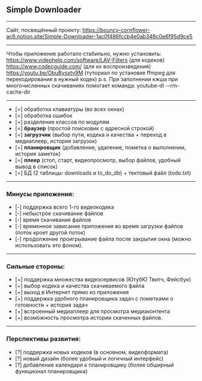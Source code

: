 ## Simple Downloader
____
Сайт, посвящённый проекту:
https://bouncy-cornflower-ac6.notion.site/Simple-Downloader-1ac0f486fccb4e0ab348c0e6f95d9ce5
____
Чтобы приложение работало стабильно, нужно установить:
https://www.videohelp.com/software/LAV-Filters (для кодеков)
https://www.codecguide.com/ (для их воспроизведения)
https://youtu.be/ObuBysxtv9M (туториал по установке ffmpeg для перекодирования в нужный кодек)
p.s. При заполнении кжша при многочисленных скачиваниях помогает команда: youtube-dl --rm-cache-dir
____
- [=] обработка клавиатуры (во всех окнах)
- [=] обработка ошибок 
- [=] разделение классов по модулям 
- [=] __браузер__ (простой поисковик с адресной строкой)
- [=] __загрузчик__ (выбор пути, кодека и качества + переход в медиаплеер, история загрузок)
- [=] __планировщик__ (добавление, удаление, пометка о выполнении, история заметок)
- [=] __плеер__ (стоп, старт, видеопросмотр, выбор файлов, удобный вывод в список)
- [=] БД (2 таблицы: downloads и to_do_db) + тектовый файл (todo.txt)
____
### Минусы приложения:
- [-] поддержка всего 1-го видеокодека
- [-] небыстрое скачивание файлов
- [-] время скачивания файлов
- [-] временное зависание приложения во время загрузки файлов (поток кроет другой поток)
- [-] продолжение проигрывание файла после закрытия окна (можно использовать это фоном).
____
### Сильные стороны:
- [+] поддержка множества видеосервисов (ЮтубЮ Твитч, Фейсбук)
- [+] выбор кодека и качества скачиваемого файла
- [+] выход в Интернет прямо из приложения
- [+] поддержка удобного планировщика задач с пометками о готовности + история задач
- [+] встроенный медиаплеер для просмотра медиаконтента
- [+] возможность просмотра истории скаченных файлов.
____
### Перспективы развития:
- [?] поддержка новых кодеков (в основном, видеоформата)
- [?] новый дизайн (более удобный и логичный интерфейс)
- [?] добавление календаря к планировщику (более обширный функционал планировщика)